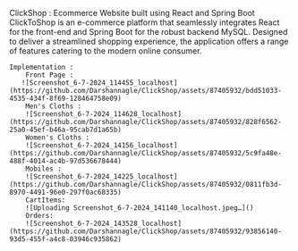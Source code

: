 ClickShop :
   Ecommerce Website built using React and Spring Boot
     ClickToShop is an e-commerce platform that seamlessly integrates React for the front-end and Spring Boot for the robust backend MySQL. Designed to deliver a streamlined shopping experience, the application offers a range of features catering to the modern online consumer.

    Implementation : 
        Front Page : 
       ![Screenshot_6-7-2024_114455_localhost](https://github.com/Darshannagle/ClickShop/assets/87405932/bdd51033-4535-434f-8f69-128464758e09)
        Men's Cloths :
        ![Screenshot_6-7-2024_114628_localhost](https://github.com/Darshannagle/ClickShop/assets/87405932/828f6562-25a0-45ef-b46a-95cab7d1a65b)
        Women's Cloths :
        ![Screenshot_6-7-2024_14156_localhost](https://github.com/Darshannagle/ClickShop/assets/87405932/5c9fa48e-488f-4014-ac4b-97d536678444)
        Mobiles :
        ![Screenshot_6-7-2024_14225_localhost](https://github.com/Darshannagle/ClickShop/assets/87405932/0811fb3d-8970-4491-96e0-297f0ac68335)
        CartItems:
        ![Uploading Screenshot_6-7-2024_141140_localhost.jpeg…]()
        Orders:
        ![Screenshot_6-7-2024_143528_localhost](https://github.com/Darshannagle/ClickShop/assets/87405932/93856140-93d5-455f-a4c8-03946c935862)
        

        




        

       
